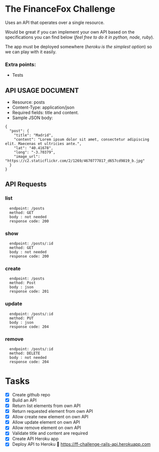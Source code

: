 # The FinanceFox Challenge
Uses an API that operates over a single resource.

Would be great if you can implement your own API based on the specifications you can find below (*feel free to do it in python, node, ruby*).

The app must be deployed somewhere (*heroku is the simplest option*) so we can play with it easily.

### Extra points:
- Tests

## API USAGE DOCUMENT
- Resource: posts
- Content-Type: application/json
- Required fields: title and content.
- Sample JSON body:
```
{
  "post": {
    "title": "Madrid",
    "content": "Lorem ipsum dolor sit amet, consectetur adipiscing elit. Maecenas et ultricies ante.",
    "lat": "40.41678",
    "long": "-3.70379",
    "image_url": "https://c2.staticflickr.com/2/1269/4670777817_d657cd9819_b.jpg"
  }
}
```

## API Requests
### list
```
  endpoint: /posts
  method: GET
  body : not needed
  response code: 200
```

### show
```
  endpoint: /posts/:id
  method: GET
  body : not needed
  response code: 200
```

### create
```
  endpoint: /posts
  method: Post
  body : json
  response code: 201
```

### update
```
  endpoint: /posts/:id
  method: PUT
  body : json
  response code: 204
```

### remove
```
  endpoint: /posts/:id
  method: DELETE
  body : not needed
  response code: 204
```

# Tasks
- [x] Create github repo
- [x] Build an API
- [x] Return list elements from own API
- [x] Return requested element from own API
- [x] Allow create new element on own API
- [x] Allow update element on own API
- [x] Allow remove element on own API
- [x] Validate title and content are required
- [x] Create API Heroku app
- [x] Deploy API to Heroku :link: https://ff-challenge-rails-api.herokuapp.com